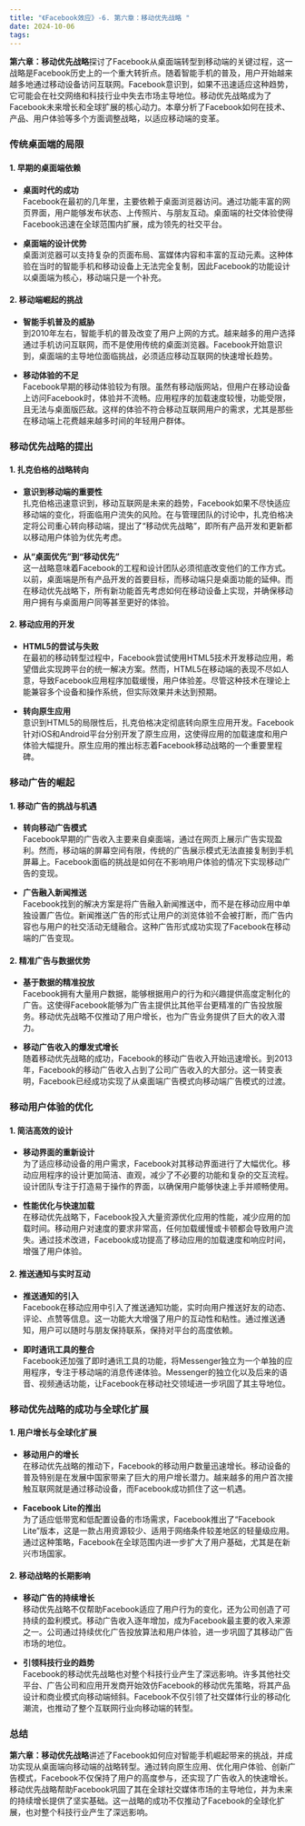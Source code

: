 ```yaml
---
title: "《Facebook效应》-6. 第六章：移动优先战略 "
date: 2024-10-06
tags: 
---
```

**第六章：移动优先战略**探讨了Facebook从桌面端转型到移动端的关键过程，这一战略是Facebook历史上的一个重大转折点。随着智能手机的普及，用户开始越来越多地通过移动设备访问互联网。Facebook意识到，如果不迅速适应这种趋势，它可能会在社交网络和科技行业中失去市场主导地位。移动优先战略成为了Facebook未来增长和全球扩展的核心动力。本章分析了Facebook如何在技术、产品、用户体验等多个方面调整战略，以适应移动端的变革。

### 传统桌面端的局限

#### 1. **早期的桌面端依赖**
- **桌面时代的成功**  
  Facebook在最初的几年里，主要依赖于桌面浏览器访问。通过功能丰富的网页界面，用户能够发布状态、上传照片、与朋友互动。桌面端的社交体验使得Facebook迅速在全球范围内扩展，成为领先的社交平台。

- **桌面端的设计优势**  
  桌面浏览器可以支持复杂的页面布局、富媒体内容和丰富的互动元素。这种体验在当时的智能手机和移动设备上无法完全复制，因此Facebook的功能设计以桌面端为核心，移动端只是一个补充。

#### 2. **移动端崛起的挑战**
- **智能手机普及的威胁**  
  到2010年左右，智能手机的普及改变了用户上网的方式。越来越多的用户选择通过手机访问互联网，而不是使用传统的桌面浏览器。Facebook开始意识到，桌面端的主导地位面临挑战，必须适应移动互联网的快速增长趋势。

- **移动体验的不足**  
  Facebook早期的移动体验较为有限。虽然有移动版网站，但用户在移动设备上访问Facebook时，体验并不流畅。应用程序的加载速度较慢，功能受限，且无法与桌面版匹敌。这样的体验不符合移动互联网用户的需求，尤其是那些在移动端上花费越来越多时间的年轻用户群体。

### 移动优先战略的提出

#### 1. **扎克伯格的战略转向**
- **意识到移动端的重要性**  
  扎克伯格迅速意识到，移动互联网是未来的趋势，Facebook如果不尽快适应移动端的变化，将面临用户流失的风险。在与管理团队的讨论中，扎克伯格决定将公司重心转向移动端，提出了“移动优先战略”，即所有产品开发和更新都以移动用户体验为优先考虑。

- **从“桌面优先”到“移动优先”**  
  这一战略意味着Facebook的工程和设计团队必须彻底改变他们的工作方式。以前，桌面端是所有产品开发的首要目标，而移动端只是桌面功能的延伸。而在移动优先战略下，所有新功能首先考虑如何在移动设备上实现，并确保移动用户拥有与桌面用户同等甚至更好的体验。

#### 2. **移动应用的开发**
- **HTML5的尝试与失败**  
  在最初的移动转型过程中，Facebook尝试使用HTML5技术开发移动应用，希望借此实现跨平台的统一解决方案。然而，HTML5在移动端的表现不尽如人意，导致Facebook应用程序加载缓慢，用户体验差。尽管这种技术在理论上能兼容多个设备和操作系统，但实际效果并未达到预期。

- **转向原生应用**  
  意识到HTML5的局限性后，扎克伯格决定彻底转向原生应用开发。Facebook针对iOS和Android平台分别开发了原生应用，这使得应用的加载速度和用户体验大幅提升。原生应用的推出标志着Facebook移动战略的一个重要里程碑。

### 移动广告的崛起

#### 1. **移动广告的挑战与机遇**
- **转向移动广告模式**  
  Facebook早期的广告收入主要来自桌面端，通过在网页上展示广告实现盈利。然而，移动端的屏幕空间有限，传统的广告展示模式无法直接复制到手机屏幕上。Facebook面临的挑战是如何在不影响用户体验的情况下实现移动广告的变现。

- **广告融入新闻推送**  
  Facebook找到的解决方案是将广告融入新闻推送中，而不是在移动应用中单独设置广告位。新闻推送广告的形式让用户的浏览体验不会被打断，而广告内容也与用户的社交活动无缝融合。这种广告形式成功实现了Facebook在移动端的广告变现。

#### 2. **精准广告与数据优势**
- **基于数据的精准投放**  
  Facebook拥有大量用户数据，能够根据用户的行为和兴趣提供高度定制化的广告。这使得Facebook能够为广告主提供比其他平台更精准的广告投放服务。移动优先战略不仅推动了用户增长，也为广告业务提供了巨大的收入潜力。

- **移动广告收入的爆发式增长**  
  随着移动优先战略的成功，Facebook的移动广告收入开始迅速增长。到2013年，Facebook的移动广告收入占到了公司广告收入的大部分。这一转变表明，Facebook已经成功实现了从桌面端广告模式向移动端广告模式的过渡。

### 移动用户体验的优化

#### 1. **简洁高效的设计**
- **移动界面的重新设计**  
  为了适应移动设备的用户需求，Facebook对其移动界面进行了大幅优化。移动应用程序的设计更加简洁、直观，减少了不必要的功能和复杂的交互流程。设计团队专注于打造易于操作的界面，以确保用户能够快速上手并顺畅使用。

- **性能优化与快速加载**  
  在移动优先战略下，Facebook投入大量资源优化应用的性能，减少应用的加载时间。移动用户对速度的要求非常高，任何加载缓慢或卡顿都会导致用户流失。通过技术改进，Facebook成功提高了移动应用的加载速度和响应时间，增强了用户体验。

#### 2. **推送通知与实时互动**
- **推送通知的引入**  
  Facebook在移动应用中引入了推送通知功能，实时向用户推送好友的动态、评论、点赞等信息。这一功能大大增强了用户的互动性和粘性。通过推送通知，用户可以随时与朋友保持联系，保持对平台的高度依赖。

- **即时通讯工具的整合**  
  Facebook还加强了即时通讯工具的功能，将Messenger独立为一个单独的应用程序，专注于移动端的消息传递体验。Messenger的独立化以及后来的语音、视频通话功能，让Facebook在移动社交领域进一步巩固了其主导地位。

### 移动优先战略的成功与全球化扩展

#### 1. **用户增长与全球化扩展**
- **移动用户的增长**  
  在移动优先战略的推动下，Facebook的移动用户数量迅速增长。移动设备的普及特别是在发展中国家带来了巨大的用户增长潜力。越来越多的用户首次接触互联网就是通过移动设备，而Facebook成功抓住了这一机遇。

- **Facebook Lite的推出**  
  为了适应低带宽和低配置设备的市场需求，Facebook推出了“Facebook Lite”版本，这是一款占用资源较少、适用于网络条件较差地区的轻量级应用。通过这种策略，Facebook在全球范围内进一步扩大了用户基础，尤其是在新兴市场国家。

#### 2. **移动战略的长期影响**
- **移动广告的持续增长**  
  移动优先战略不仅帮助Facebook适应了用户行为的变化，还为公司创造了可持续的盈利模式。移动广告收入逐年增加，成为Facebook最主要的收入来源之一。公司通过持续优化广告投放算法和用户体验，进一步巩固了其移动广告市场的地位。

- **引领科技行业的趋势**  
  Facebook的移动优先战略也对整个科技行业产生了深远影响。许多其他社交平台、广告公司和应用开发商开始效仿Facebook的移动优先策略，将其产品设计和商业模式向移动端倾斜。Facebook不仅引领了社交媒体行业的移动化潮流，也推动了整个互联网行业向移动端的转型。

### 总结
**第六章：移动优先战略**讲述了Facebook如何应对智能手机崛起带来的挑战，并成功实现从桌面端向移动端的战略转型。通过转向原生应用、优化用户体验、创新广告模式，Facebook不仅保持了用户的高度参与，还实现了广告收入的快速增长。移动优先战略帮助Facebook巩固了其在全球社交媒体市场的主导地位，并为未来的持续增长提供了坚实基础。这一战略的成功不仅推动了Facebook的全球化扩展，也对整个科技行业产生了深远影响。
